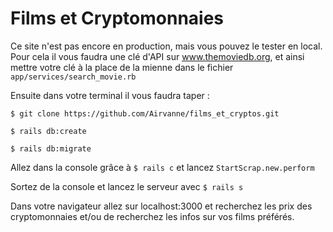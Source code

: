 # Films et Cryptomonnaies

Ce site n'est pas encore en production, mais vous pouvez le tester en local. Pour cela il vous faudra une clé d'API sur www.themoviedb.org, et ainsi mettre votre clé à la place de la mienne dans le fichier `app/services/search_movie.rb`

Ensuite dans votre terminal il vous faudra taper :

```$ git clone https://github.com/Airvanne/films_et_cryptos.git```

```$ rails db:create```

```$ rails db:migrate```

Allez dans la console grâce à `$ rails c` et lancez `StartScrap.new.perform`

Sortez de la console et lancez le serveur avec `$ rails s`

Dans votre navigateur allez sur localhost:3000 et recherchez les prix des cryptomonnaies et/ou de recherchez les infos sur vos films préférés.
